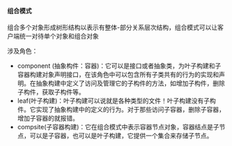 #### 组合模式
组合多个对象形成树形结构以表示有整体-部分关系层次结构，组合模式可以让客户端统一对待单个对象和组合对象

涉及角色：
* component (抽象构件：容器)：它可以是接口或者抽象类，为叶子构建和子容器构建对象声明接口，在该角色中可以包含所有子类共有的行为的实现和声明。在抽象构建中定义了访问及管理它的子构件的方法，如增加子构件，删除子构件，获取子构件等。
* leaf(叶子构建)：叶子构建可以说就是各种类型的文件！叶子构建没有子构件。它实现了抽象构建中的定义的行为。对于那些访问子容器，删除子容器，增加子容器的就报错。
* compsite(子容器构建)：它在组合模式中表示容器节点对象，容器结点是子节点，可以是子容器，也可以是叶子构建，它提供一个集合来存储子节点。
